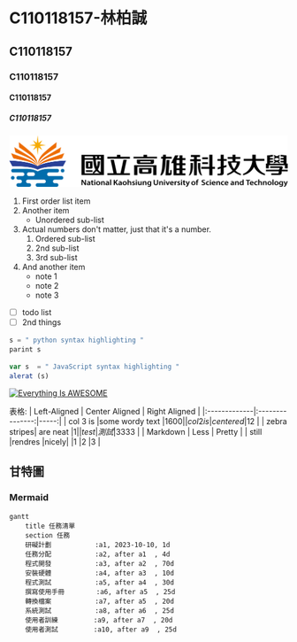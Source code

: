 # C110118157-林柏誠
## C110118157
### C110118157
#### C110118157
##### C110118157
![NKUST](nkust.png)
1. First order list item
2. Another item
    *  Unordered sub-list
3. Actual numbers don't matter, just that it's a number.
    1. Ordered sub-list
    2. 2nd sub-list
    3. 3rd sub-list
4. And another item
    + note 1
    - note 2
    * note 3
- [ ] todo list
- [ ] 2nd things
``` Python
s = " python syntax highlighting "
parint s
```
``` js
var s  = " JavaScript syntax highlighting "
alerat (s)
```
[![Everything Is AWESOME](https://img.youtube.com/vi/StTqXEQ2l-Y/0.jpg)](https://www.youtube.com/watch?v=StTqXEQ2l-Y "Everything Is AWESOME")

表格:
| Left-Aligned | Center Aligned | Right Aligned |
|:-------------|:---------------:|-----:|
| col 3 is     |some wordy text  |$1600 |
| col 2 is     |centered         |$12   |
| zebra stripes| are neat        |$1    |
|test |測試          |$3333 |
| Markdown     | Less            | Pretty |
| still        |rendres          |nicely|
|1             |2                |3     |
## 甘特圖
### Mermaid
```mermaid
gantt
    title 任務清單
    section 任務
    研礙計劃           :a1, 2023-10-10, 1d
    任務分配           :a2, after a1  , 4d
    程式開發           :a3, after a2  , 70d
    安裝硬體           :a4, after a3  , 10d
    程式測試           :a5, after a4  , 30d
    撰寫使用手冊        :a6, after a5  , 25d
    轉換檔案           :a7, after a5  , 20d
    系統測試           :a8, after a6  , 25d
    使用者訓練         :a9, after a7  , 20d
    使用者測試         :a10, after a9  , 25d
``` 
